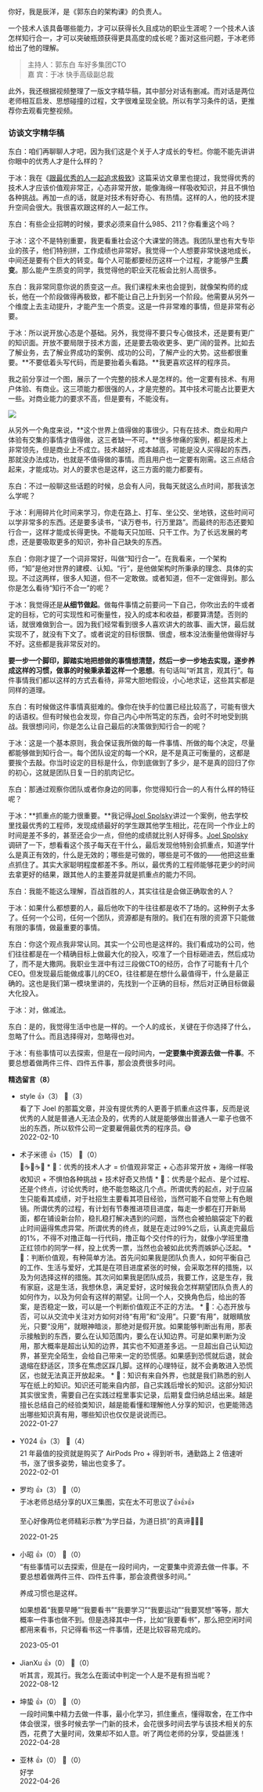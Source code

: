你好，我是辰洋，是《郭东白的架构课》的负责人。

一个技术人该具备哪些能力，才可以获得长久且成功的职业生涯呢？一个技术人该怎样知行合一，才可以突破瓶颈获得更具高度的成长呢？面对这些问题，于冰老师给出了他的理解。

> 主持人：郭东白 车好多集团CTO  
> 嘉 宾：于冰 快手高级副总裁

此外，我还根据视频整理了一版文字精华稿，其中部分对话有删减。而对话是两位老师相互启发、思想碰撞的过程，文字很难呈现全貌。所以有学习条件的话，更推荐你去观看完整视频。

### 访谈文字精华稿

东白：咱们再聊聊人才吧，因为我们这是个关于人才成长的专栏。你能不能先讲讲你眼中的优秀人才是什么样的？

于冰：我在《[跟最优秀的人一起追求极致](https://blog.csdn.net/vn9PLgZvnPs1522s82g/article/details/94001765)》这篇采访文章里也提过，我觉得优秀的技术人才应该价值观非常正，心态非常开放，能像海绵一样吸收知识，并且不惧怕各种挑战。再加一点的话，就是对技术有好奇心、有热情。这样的人，他的技术提升空间会很大。我很喜欢跟这样的人一起工作。

东白：有些企业招聘的时候，要求必须来自什么985、211？你看重这个吗？

于冰：这个不是特别重要，我更看重社会这个大课堂的筛选。我团队里也有大专毕业的孩子，他们特别拼，工作成绩也非常好。我觉得一个人想要非常快速地成长，中间还是要有个巨大的转变。每个人可能都要经历这样一个过程，才能够产生**质变**。那么能产生质变的同学，我觉得他的职业天花板会比别人高很多。

东白：我非常同意你说的质变这一点。我们课程未来也会提到，就像架构师的成长，他在一个阶段做得再极致，都不能让自己上升到另一个阶段。他需要从另外一个维度上去主动提升，才能产生一个质变。这是一件非常难的事情，但是非常有必要。

于冰：所以说开放心态是个基础。另外，我觉得不要只专心做技术，还是要有更广的知识面。开放不要局限于技术方面，还是要去吸收更多、更广阔的营养。比如去了解业务，去了解业界成功的案例、成功的公司，了解产业的大势。这些都很重要。**不要低着头写代码，而是要抬着头看路。**我更喜欢这样的程序员。

我之前分享过一个图，展示了一个完整的技术人是怎样的。他一定要有技术、有用户体验、有商业。这三项能力都很强的人，才是完整的。其中技术可能占比要更大一些。对商业能力的要求不高，但是要有，不能没有。

![](https://static001.geekbang.org/resource/image/bd/c4/bd3391dfd64f73175fd50040b766e7c4.jpg?wh=7655x4256)

从另外一个角度来说，**这个世界上值得做的事很少。只有在技术、商业和用户体验有交集的事情才值得做，这三者缺一不可。**很多惨痛的案例，都是技术上非常领先，但是商业上不成立。技术越好，成本越高，可能是没人买得起的东西，那就没办法成功，也就是不值得做的事情。而且用户也一定要有刚需。这三点结合起来，才能成功。对人的要求也是这样，这三方面的能力都要有。

东白：不过一般聊这些话题的时候，总会有人问，我每天就这么点时间，那我该怎么学呢？

于冰：利用碎片化时间来学习，你走在路上、打车、坐公交、坐地铁，这些时间可以学非常多的东西。还是要多读书，“读万卷书，行万里路”。而最终的形态还要知行合一，这样才能成长得更快。不能每天只加班、只干工作。为了长远发展的考虑，还是要吸取更多的知识，弥补自己缺失的东西。

东白：你刚才提了一个词非常好，叫做“知行合一”。在我看来，一个架构师，“知”是他对世界的建模、认知。“行”，是他做架构时所秉承的理念、具体的实现。不过这两样，很多人知道，但不一定敢做。或者知道，但不一定做得到。那么你是怎么看待“知行不合一”的呢？

于冰：我觉得还是**从细节做起**。做每件事情之前要问一下自己，你吹出去的牛或者定的目标，它的可实现性和可衡量性，投入的成本和收益，都要算清楚。否则的话，就很难做到合一。因为我们经常看到很多人喜欢讲大的故事、画大饼，最后就实现不了，就没有下文了。或者说定的目标很飘、很虚，根本没法衡量他做得好与不好。这些都是我非常反对的。

**要一步一个脚印，脚踏实地把想做的事情想清楚，然后一步一步地去实现，逐步养成这样的习惯，做事的时候秉承着这样一个思想**。有句话叫“听其言，观其行”。每件事情我们都以这样的方式去看待，非常大胆地假设，小心地求证，这些其实都是同样的道理。

东白：有时候做这件事情真挺难的。像你在快手的位置已经比较高了，可能有很大的话语权。但有时候也会发现，你自己内心中所笃定的东西，会时不时地受到挑战。我很想问问，你是怎么让自己最后的决策做到知行合一的呢？

于冰：这是一个基本原则，我会保证我所做的每一件事情、所做的每个决定，尽量都能够做到知行合一。每个团队设定的每一个KR，是不是真正可衡量的，这都是要挨个去敲。你当时设定的目标是什么，你到底做到了多少，是不是真的回归了你的初心，这就是团队日复一日的肌肉记忆。

东白：那通过观察你团队或者你身边的同事，你觉得知行合一的人有什么样的特征呢？

于冰：**抓重点的能力很重要。**我记得[Joel Spolsky](https://www.joelonsoftware.com/2005/07/25/hitting-the-high-notes)讲过一个案例，他去学校里找最优秀的工程师，发现成绩最好的学生跟其他学生相比，花在同一个作业上的时间是差不多的，甚至还会少一点，但他的成绩就比别人好得多。[Joel Spolsky](https://www.joelonsoftware.com/2005/07/25/hitting-the-high-notes)调研了一下，想看看这个孩子每天在干什么，最后发现他特别会抓重点，知道学什么是真正有效的，什么是无效的；哪些是可做的，哪些是可不做的——他把这些重点抓住了。其实大家聪明程度都差不多。所以，最优秀的工程师能够花更少的时间去拿更好的结果，跟其他人的主要差异就是抓重点的能力不同。

东白：我能不能这么理解，百战百胜的人，其实往往是会做正确取舍的人？

于冰：如果什么都想要的人，最后他吹下的牛往往都是收不了场的。这种例子太多了。任何一个公司，任何一个团队，资源都是有限的。我们在有限的资源下只能做有限的事情，做最重要的事情。

东白：你这个观点我非常认同。其实一个公司也是这样的。我们看成功的公司，他们往往都是在一个精确目标上做最大化的投入，咬准了一个目标砸进去，然后成功了，而不是大撒网。我职业生涯中有过三段做CTO的经历，合作了可能有十几个CEO。但发现最后能做成事儿的CEO，往往都是在想什么最值得干，什么是最正确的。这也是我们第一模块里讲的，先找到一个正确的目标，然后对正确目标做最大化投入。

于冰：对，做减法。

东白：是的，我觉得生活中也是一样的。一个人的成长，关键在于你选择了什么，忽略了什么。而且选择得对，忽略得也对。

于冰：有些事情可以去探索，但是在一段时间内，**一定要集中资源去做一件事**。不要总想着做两件三件、四件五件事，那会浪费很多时间。
<div><strong>精选留言（8）</strong></div><ul>
<li><span>style</span> 👍（3） 💬（3）<div>看了下 Joel 的那篇文章，并没有提优秀的人更善于抓重点这件事，反而是说优秀的人就是普通人无法企及的，优秀的人就是能够做出普通人一辈子也做不出的东西，所以软件公司一定要雇佣最优秀的程序员。😅</div>2022-02-10</li><br/><li><span>术子米德</span> 👍（15） 💬（0）<div>🤔☕️🤔☕️🤔
* 📖：优秀的技术人才 = 价值观非常正 + 心态非常开放 + 海绵一样吸收知识 + 不惧怕各种挑战 + 技术好奇又热情
    * 🤔：优秀是个起点、是个过程、还是个终点，讨论优秀时，绝不能忽略这几个点。所谓优秀的起点，对于应届生只能看其成绩，对于社招生主要看其项目经验，当然可能不自觉带上有色眼镜。所谓优秀的过程，有计划有节奏推进项目进度，每走一步都在打开新局面，都在铺设新台阶，稳扎稳打解决遇到的问题，当然也会被拍脑袋定下的截止时间逼得焦虑异常。所谓优秀的终点，就是在走过99%之后，认真走完最后的1%，不得不对撸正每一行代码，撸正每个交付件的行为，就像小学班里撸正红领巾的同学一样，投上优秀一票，当然也会被如此优秀而嫉妒心泛起。
    * 🤔：判断价值观，有种简单方法。首先问如果我是团队负责人，如何平衡自己的工作、生活与爱好，尤其是在项目进度紧张的时候，会采取怎样的措施，以及为何选择这样的措施。其次问如果我是团队成员，我要工作，这是生存，我有家庭，这是生活，我想休息，满足爱好，这时候我会怎样期望团队负责人的如何作为，以及为何会有这样的期望。让同一个人，交换角色后，给出的答案，是否稳定一致，可以是一个判断价值观正不正的方法。
    * 🤔：心态开放与否，可以从交流中关注对方如何对待“有用”和“没用”。只要“有用”，就眼睛放光，只要“没用”，就眼神暗淡，那绝对是假开放。如果能够判断出有用，那表示接触到的东西，要么在认知范围内，要么在认知边界。可是如果判断为没用，那大概率是超出认知的边界，其实也不知道差多远。一旦超出自己认知边界，甚至完全陌生，会给自己带来一定的恐慌感。如果感到恐慌就后退，就会退缩在舒适区，顶多在焦虑区踩几脚。这样的心理特征，就不会勇敢进入恐慌区，也就无法真正开放起来。
    * 🤔：知识有来自外界，也就是我们熟悉的别人写在纸上的知识。知识还可能来自内部，自己实践后增长的知识。这部分知识其实很宝贵，需要自己在实践过程里事实记录，后期复盘归纳总结出来。越是擅长总结自己的经验类知识，越是能看懂和理解他人分享的知识，也更能筛选出哪些知识真有用，哪些知识也仅仅是说说而已。
</div>2022-01-27</li><br/><li><span>Y024</span> 👍（3） 💬（4）<div>21 年最值的投资就是购买了 AirPods Pro + 得到听书，通勤路上 2 倍速听书，涨了很多姿势，输出也变多了。</div>2022-02-01</li><br/><li><span>罗均</span> 👍（3） 💬（0）<div>于冰老师总结分享的UX三集图，实在太不可思议了👍👍👍

至心好像两位老师精彩示教“为学日益，为道日损”的真谛👏👏👏</div>2022-01-25</li><br/><li><span>小昭</span> 👍（0） 💬（0）<div>“有些事情可以去探索，但是在一段时间内，一定要集中资源去做一件事。不要总想着做两件三件、四件五件事，那会浪费很多时间。”

养成习惯也是这样。

如果想着“我要早睡”“我要看书”“我要学习”“我要运动”“我要冥想”等等，那大概率一件事也做不到。但是选择其中一件，比如“我要看书”，那么把空闲时间都用来看书，只记得看书这一件事情，还是比较容易完成的。</div>2023-05-01</li><br/><li><span>JianXu</span> 👍（0） 💬（0）<div>听其言，观其行。我怎么在面试中判定一个人是不是有担当呢？</div>2022-08-12</li><br/><li><span>坤蛰</span> 👍（0） 💬（0）<div>一段时间集中精力去做一件事，最小化学习，抓住重点，懂得取舍，在工作中体会很深，很多时候去学一门新的技术，会花很多时间去学与该技术相关的东西，花费了大量时间，效果却不如人意。听了两位老师的分享，受益匪浅！</div>2022-04-28</li><br/><li><span>亚林</span> 👍（0） 💬（0）<div>好学</div>2022-04-26</li><br/>
</ul>